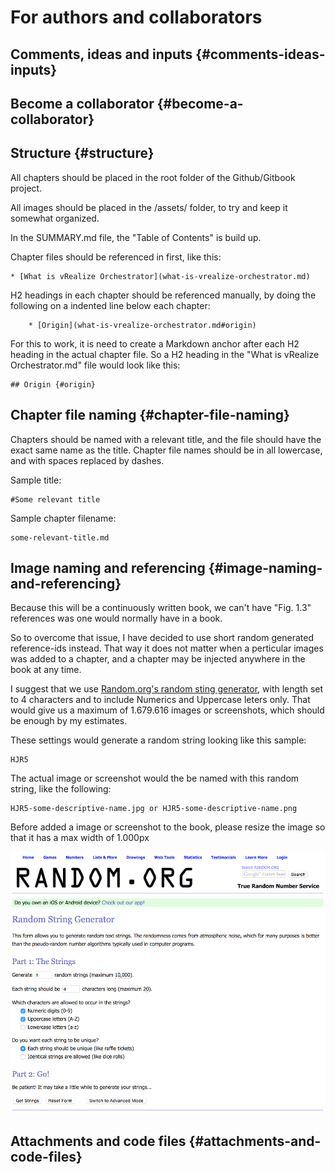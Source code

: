 # For authors and collaborators

## Comments, ideas and inputs {#comments-ideas-inputs}

## Become a collaborator {#become-a-collaborator}

## Structure {#structure}

All chapters should be placed in the root folder of the Github\/Gitbook project.

All images should be placed in the \/assets\/ folder, to try and keep it somewhat organized.

In the SUMMARY.md file, the "Table of Contents" is build up.

Chapter files should be referenced in first, like this:

```
* [What is vRealize Orchestrator](what-is-vrealize-orchestrator.md)
```

H2 headings in each chapter should be referenced manually, by doing the following on a indented line below each chapter:

```
    * [Origin](what-is-vrealize-orchestrator.md#origin)
```

For this to work, it is need to create a Markdown anchor after each H2 heading in the actual chapter file. So a H2 heading in the "What is vRealize Orchestrator.md" file would look like this:

```
## Origin {#origin}
```

## Chapter file naming {#chapter-file-naming}

Chapters should be named with a relevant title, and the file should have the exact same name as the title. Chapter file names should be in all lowercase, and with spaces replaced by dashes.

Sample title:

```
#Some relevant title
```

Sample chapter filename:

```
some-relevant-title.md
```

## Image naming and referencing {#image-naming-and-referencing}

Because this will be a continuously written book, we can't have "Fig. 1.3" references was one would normally have in a book.

So to overcome that issue, I have decided to use short random generated reference-ids instead. That way it does not matter when a perticular images was added to a chapter, and a chapter may be injected anywhere in the book at any time.

I suggest that we use [Random.org's random sting generator](https://www.random.org/strings/), with length set to 4 characters and to include Numerics and Uppercase leters only. That would give us a maximum of 1.679.616 images or screenshots, which should be enough by my estimates.

These settings would generate a random string looking like this sample:

```
HJR5
```

The actual image or screenshot would the be named with this random string, like the following:

```
HJR5-some-descriptive-name.jpg or HJR5-some-descriptive-name.png
```

Before added a image or screenshot to the book, please resize the image so that it has a max width of 1.000px

![](/assets/HJR5-random-org.png)

## Attachments and code files {#attachments-and-code-files}

